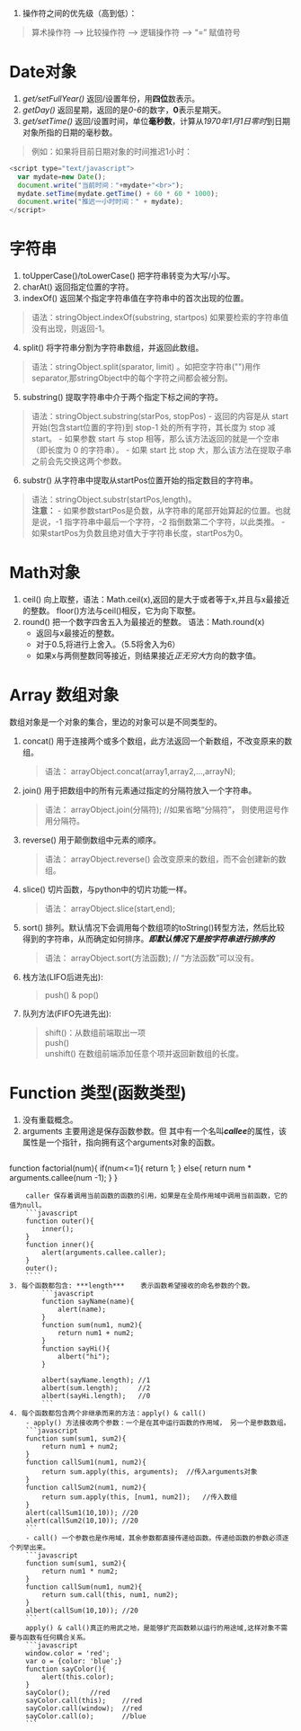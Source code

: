 1. 操作符之间的优先级（高到低）：
> 算术操作符 --> 比较操作符 --> 逻辑操作符 --> “=” 赋值符号    

# Date对象
1. *get/setFullYear()* 返回/设置年份，用**四位**数表示。
2. *getDay()* 返回星期，返回的是*0-6*的数字，**0**表示星期天。
3. *get/setTime()* 返回/设置时间，单位**毫秒数**，计算从*1970年1月1日零时*到日期对象所指的日期的毫秒数。
> 例如：如果将目前日期对象的时间推迟1小时：
```javascript
<script type="text/javascript">
  var mydate=new Date();
  document.write("当前时间："+mydate+"<br>");
  mydate.setTime(mydate.getTime() + 60 * 60 * 1000);
  document.write("推迟一小时时间：" + mydate);
</script>
```
     
# 字符串
1. toUpperCase()/toLowerCase() 把字符串转变为大写/小写。
2. charAt() 返回指定位置的字符。
3. indexOf() 返回某个指定字符串值在字符串中的首次出现的位置。   
> 语法：stringObject.indexOf(substring, startpos) 如果要检索的字符串值没有出现，则返回-1。
4. split() 将字符串分割为字符串数组，并返回此数组。
> 语法：stringObject.split(sparator, limit) 。如把空字符串("")用作separator,那stringObject中的每个字符之间都会被分割。 
5. substring() 提取字符串中介于两个指定下标之间的字符。
> 语法：stringObject.substring(starPos, stopPos) 
    - 返回的内容是从 start开始(包含start位置的字符)到 stop-1 处的所有字符，其长度为 stop 减start。
    - 如果参数 start 与 stop 相等，那么该方法返回的就是一个空串（即长度为 0 的字符串）。
    - 如果 start 比 stop 大，那么该方法在提取子串之前会先交换这两个参数。
            
6. substr() 从字符串中提取从startPos位置开始的指定数目的字符串。
> 语法：stringObject.substr(startPos,length)。  
**注意：**
    - 如果参数startPos是负数，从字符串的尾部开始算起的位置。也就是说，-1 指字符串中最后一个字符，-2 指倒数第二个字符，以此类推。
    - 如果startPos为负数且绝对值大于字符串长度，startPos为0。
      
# Math对象
1. ceil() 向上取整，语法：Math.ceil(x),返回的是大于或者等于x,并且与x最接近的整数。 floor()方法与ceil()相反，它为向下取整。
2. round() 把一个数字四舍五入为最接近的整数。  语法：Math.round(x)
    - 返回与x最接近的整数。
    - 对于0.5,将进行上舍入。（5.5将舍入为6）
    - 如果x与两侧整数同等接近，则结果接近*正无穷大*方向的数字值。   

# Array 数组对象
数组对象是一个对象的集合，里边的对象可以是不同类型的。

1. concat() 用于连接两个或多个数组，此方法返回一个新数组，不改变原来的数组。
    > 语法：
     arrayObject.concat(array1,array2,...,arrayN);
       
2. join() 用于把数组中的所有元素通过指定的分隔符放入一个字符串。
    > 语法：
     arrayObject.join(分隔符);  //如果省略“分隔符”， 则使用逗号作用分隔符。
        
3. reverse() 用于颠倒数组中元素的顺序。
    > 语法：
     arrayObject.reverse()  会改变原来的数组，而不会创建新的数组。
      
4. slice() 切片函数，与python中的切片功能一样。
    > 语法：
     arrayObject.slice(start,end);
           
5. sort() 排列。默认情况下会调用每个数组项的toString()转型方法，然后比较得到的字符串，从而确定如何排序。***即默认情况下是按字符串进行排序的***
    > 语法：
     arrayObject.sort(方法函数);  // “方法函数”可以没有。
         
6. 栈方法(LIFO后进先出): 
   > push() & pop()     
   
7. 队列方法(FIFO先进先出): 
   > shift()：从数组前端取出一项  
     push()  
     unshift() 在数组前端添加任意个项并返回新数组的长度。    
   
# Function 类型(函数类型)
1. 没有重载概念。
2. arguments 主要用途是保存函数参数。但 其中有一个名叫***callee***的属性，该属性是一个指针，指向拥有这个arguments对象的函数。
    ```javascript
function factorial(num){
    if(num<=1){
        return 1;
    } else{
        return num * arguments.callee(num -1);
    }
}       
```
    caller 保存着调用当前函数的函数的引用，如果是在全局作用域中调用当前函数，它的值为null。
    ```javascript
    function outer(){
        inner();
    }
    function inner(){
        alert(arguments.callee.caller);
    }
    outer();
    ````
3. 每个函数都包含: ***length***    表示函数希望接收的命名参数的个数。
        ```javascript
        function sayName(name){
            alert(name);
        }
        function sum(num1, num2){
            return num1 + num2;
        }
        function sayHi(){
            albert("hi");
        }
        
        albert(sayName.length); //1
        albert(sum.length);     //2
        albert(sayHi.length);   //0
        ```
4. 每个函数都包含两个非继承而来的方法：apply() & call()   
    - apply() 方法接收两个参数：一个是在其中运行函数的作用域， 另一个是参数数组。    
    ```javascript
    function sum(sum1, sum2){
        return num1 + num2;
    }
    function callSum1(num1, num2){
        return sum.apply(this, arguments);  //传入arguments对象
    }
    function callSum2(num1, num2){
        return sum.apply(this, [num1, num2]);   //传入数组
    }
    alert(callSum1(10,10)); //20
    alert(callSum2(10,10)); //20
    ```
    - call() 一个参数也是作用域，其余参数都直接传递给函数。传递给函数的参数必须逐个列举出来。
    ```javascript
    function sum(sum1, sum2){
        return num1 * num2;
    }
    function callSum(num1, num2){
        return sum.call(this, num1, num2);
    }
    albert(callSum(10,10)); //20
    ```
    apply() & call()真正的用武之地，是能够扩充函数赖以运行的用途域,这样对象不需要与函数有任何耦合关系。
    ```javascript
    window.color = 'red';
    var o = {color: 'blue';}
    function sayColor(){
        alert(this.color);
    }
    sayColor();     //red
    sayColor.call(this);    //red
    sayColor.call(window);  //red
    sayColor.call(o);       //blue
    ```    

